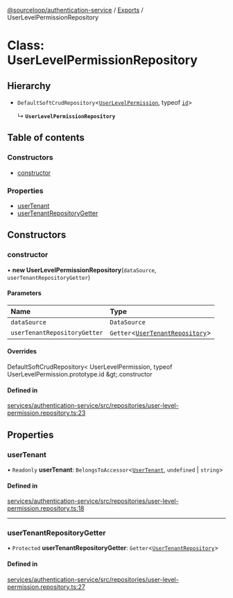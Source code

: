 [@sourceloop/authentication-service](../README.md) / [Exports](../modules.md) / UserLevelPermissionRepository

# Class: UserLevelPermissionRepository

## Hierarchy

- `DefaultSoftCrudRepository`<[`UserLevelPermission`](UserLevelPermission.md), typeof [`id`](UserLevelPermission.md#id)\>

  ↳ **`UserLevelPermissionRepository`**

## Table of contents

### Constructors

- [constructor](UserLevelPermissionRepository.md#constructor)

### Properties

- [userTenant](UserLevelPermissionRepository.md#usertenant)
- [userTenantRepositoryGetter](UserLevelPermissionRepository.md#usertenantrepositorygetter)

## Constructors

### constructor

• **new UserLevelPermissionRepository**(`dataSource`, `userTenantRepositoryGetter`)

#### Parameters

| Name | Type |
| :------ | :------ |
| `dataSource` | `DataSource` |
| `userTenantRepositoryGetter` | `Getter`<[`UserTenantRepository`](UserTenantRepository.md)\> |

#### Overrides

DefaultSoftCrudRepository&lt;
  UserLevelPermission,
  typeof UserLevelPermission.prototype.id
\&gt;.constructor

#### Defined in

[services/authentication-service/src/repositories/user-level-permission.repository.ts:23](https://github.com/sourcefuse/loopback4-microservice-catalog/blob/93a7f917/services/authentication-service/src/repositories/user-level-permission.repository.ts#L23)

## Properties

### userTenant

• `Readonly` **userTenant**: `BelongsToAccessor`<[`UserTenant`](UserTenant.md), `undefined` \| `string`\>

#### Defined in

[services/authentication-service/src/repositories/user-level-permission.repository.ts:18](https://github.com/sourcefuse/loopback4-microservice-catalog/blob/93a7f917/services/authentication-service/src/repositories/user-level-permission.repository.ts#L18)

___

### userTenantRepositoryGetter

• `Protected` **userTenantRepositoryGetter**: `Getter`<[`UserTenantRepository`](UserTenantRepository.md)\>

#### Defined in

[services/authentication-service/src/repositories/user-level-permission.repository.ts:27](https://github.com/sourcefuse/loopback4-microservice-catalog/blob/93a7f917/services/authentication-service/src/repositories/user-level-permission.repository.ts#L27)
